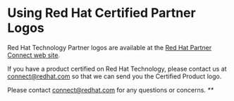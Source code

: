 # Using Red Hat Certified Partner Logos

Red Hat Technology Partner logos are available at the [Red Hat Partner Connect web site](https://connect.redhat.com/benefits/marketing).

If you have a product certified on Red Hat Technology, please contact us at [connect@redhat.com](mailto:connect@redhat.com) so that we can send you the Certified Product logo.

Please contact [connect@redhat.com](mailto:connect@redhat.com) for any questions or concerns. _\*\*_

